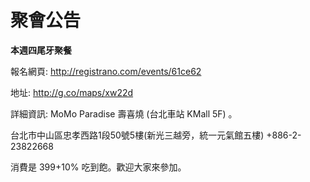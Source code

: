 # 聚會公告

**本週四尾牙聚餐**

報名網頁:
<http://registrano.com/events/61ce62>  

地址:
<http://g.co/maps/xw22d>  

詳細資訊:
MoMo Paradise 壽喜燒 (台北車站 KMall 5F) 。

台北市中山區忠孝西路1段50號5樓(新光三越旁，統一元氣館五樓)
+886-2-23822668

消費是 399+10% 吃到飽。歡迎大家來參加。